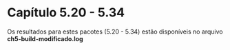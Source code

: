 # Capítulo 5.20 - 5.34

Os resultados para estes pacotes (5.20 - 5.34)  estão disponíveis no arquivo 
**ch5-build-modificado.log**

